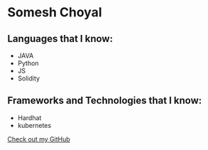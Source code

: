 # Somesh Choyal 


## Languages that I know:

- JAVA
- Python
- JS
- Solidity



## Frameworks and Technologies that I know:

- Hardhat
- kubernetes



[Check out my GitHub](https://github.com/SomeshChoyal)



